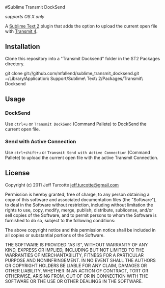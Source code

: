 #Sublime Transmit DockSend

*supports OS X only*

A [Sublime Text 2](http://www.sublimetext.com/2) plugin that adds the option to upload the current open file with [Transmit 4](http://www.panic.com/transmit/).

## Installation

Clone this repository into a "Transmit Docksend" folder in the ST2 Packages directory.

  git clone git://github.com/mfallend/sublime_transmit_docksend.git ~/Library/Application\ Support/Sublime\ Text\ 2/Packages/Transmit\ Docksend

## Usage

### DockSend
Use `ctrl+u` or `Transmit DockSend` (Command Pallete) to DockSend the current open file.

### Send with Active Connection
Use `ctrl+shift+u` or `Transmit Send with Active Connection` (Command Pallete) to upload the current open file with the active Transmit Connection.

## License

  Copyright (c) 2011 Jeff Turcotte <jeff.turcotte@gmail.com>

  Permission is hereby granted, free of charge, to any person obtaining a copy
  of this software and associated documentation files (the "Software"), to deal
  in the Software without restriction, including without limitation the rights
  to use, copy, modify, merge, publish, distribute, sublicense, and/or sell
  copies of the Software, and to permit persons to whom the Software is
  furnished to do so, subject to the following conditions:

  The above copyright notice and this permission notice shall be included in
  all copies or substantial portions of the Software.

  THE SOFTWARE IS PROVIDED "AS IS", WITHOUT WARRANTY OF ANY KIND, EXPRESS OR
  IMPLIED, INCLUDING BUT NOT LIMITED TO THE WARRANTIES OF MERCHANTABILITY,
  FITNESS FOR A PARTICULAR PURPOSE AND NONINFRINGEMENT. IN NO EVENT SHALL THE
  AUTHORS OR COPYRIGHT HOLDERS BE LIABLE FOR ANY CLAIM, DAMAGES OR OTHER
  LIABILITY, WHETHER IN AN ACTION OF CONTRACT, TORT OR OTHERWISE, ARISING FROM,
  OUT OF OR IN CONNECTION WITH THE SOFTWARE OR THE USE OR OTHER DEALINGS IN
  THE SOFTWARE.

